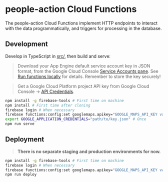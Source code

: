 # people-action Cloud Functions

The people-action Cloud Functions implement HTTP endpoints to interact with the data programmatically, and triggers for processing in the database.

## Development

Develop in TypeScript in [src/](./src/), then build and serve:

> Download your App Engine default service account key in JSON format, from the Google Cloud Console [Service Accounts pane](https://console.cloud.google.com/iam-admin/serviceaccounts). See [Run functions locally](https://firebase.google.com/docs/functions/local-emulator) for details. Remember to store the key securely!

> Get a Google Cloud Platform project API key from Google Cloud Console -> [API Credentials](https://console.cloud.google.com/apis/credentials).

```bash
npm install -g firebase-tools # First time on machine
npm install # First time after cloning
firebase login # When necessary
firebase functions:config:set googlemaps.apikey="GOOGLE_MAPS_API_KEY value" # Only once or when changing between keys
export GOOGLE_APPLICATION_CREDENTIALS="path/to/key.json" # Once
npm run serve
```

## Deployment

> **There is no separate staging and production environments for now.**

```bash
npm install -g firebase-tools # First time on machine
firebase login # When necessary
firebase functions:config:set googlemaps.apikey="GOOGLE_MAPS_API_KEY value" # Only once or when changing between keys
npm run deploy
```
